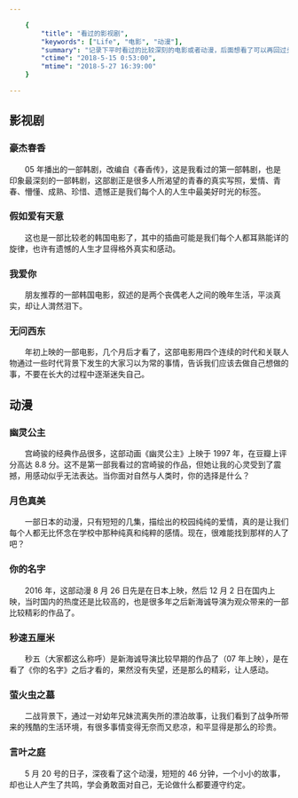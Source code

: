 ```yaml
---

    {
        "title": "看过的影视剧",
        "keywords": ["Life", "电影", "动漫"],
        "summary": "记录下平时看过的比较深刻的电影或者动漫，后面想看了可以再回过头来看，没办法呀，记性不好。",
        "ctime": "2018-5-15 0:53:00",
        "mtime": "2018-5-27 16:39:00"
    }

--- 
```


## 影视剧

### 豪杰春香

　　05 年播出的一部韩剧，改编自《春香传》，这是我看过的第一部韩剧，也是印象最深刻的一部韩剧，这部剧正是很多人所渴望的青春的真实写照，爱情、青春、懵懂、成熟、珍惜、遗憾正是我们每个人的人生中最美好时光的标签。

### 假如爱有天意

　　这也是一部比较老的韩国电影了，其中的插曲可能是我们每个人都耳熟能详的旋律，也许有遗憾的人生才显得格外真实和感动。

### 我爱你

　　朋友推荐的一部韩国电影，叙述的是两个丧偶老人之间的晚年生活，平淡真实，却让人潸然泪下。

### 无问西东

　　年初上映的一部电影，几个月后才看了，这部电影用四个连续的时代和关联人物通过一些时代背景下发生的大家习以为常的事情，告诉我们应该去做自己想做的事，不要在长大的过程中逐渐迷失自己。

## 动漫

### 幽灵公主

　　宫崎骏的经典作品很多，这部动画《幽灵公主》上映于 1997 年，在豆瓣上评分高达 8.8 分。这不是第一部我看过的宫崎骏的作品，但她让我的心灵受到了震撼，用感动似乎无法表达。当你面对自然与人类时，你的选择是什么？

### 月色真美

　　一部日本的动漫，只有短短的几集，描绘出的校园纯纯的爱情，真的是让我们每个人都无比怀念在学校中那种纯真和纯粹的感情。现在，很难能找到那样的人了吧？

### 你的名字

　　2016 年，这部动漫 8 月 26 日先是在日本上映，然后 12 月 2 日在国内上映，当时国内的热度还是比较高的，也是很多年之后新海诚导演为观众带来的一部比较精彩的作品了。

### 秒速五厘米

　　秒五（大家都这么称呼）是新海诚导演比较早期的作品了（07 年上映），是在看了《你的名字》之后才看的，果然没有失望，还是那么的精彩，让人感动。

### 萤火虫之墓

　　二战背景下，通过一对幼年兄妹流离失所的漂泊故事，让我们看到了战争所带来的残酷的生活环境，有很多事情变得无奈而又悲凉，和平显得是那么的珍贵。

### 言叶之庭

　　5 月 20 号的日子，深夜看了这个动漫，短短的 46 分钟，一个小小的故事，却也让人产生了共鸣，学会勇敢面对自己，无论做什么都要遵守约定。